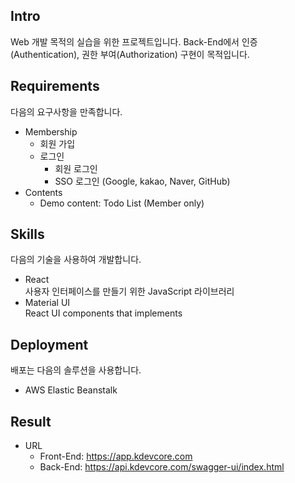 ## Intro
Web 개발 목적의 실습을 위한 프로젝트입니다. Back-End에서 인증(Authentication), 권한 부여(Authorization) 구현이 목적입니다.
## Requirements
다음의 요구사항을 만족합니다.
- Membership
    - 회원 가입
    - 로그인
        - 회원 로그인
        - SSO 로그인 (Google, kakao, Naver, GitHub)
- Contents
    - Demo content: Todo List (Member only)
## Skills
다음의 기술을 사용하여 개발합니다.
- React  
    사용자 인터페이스를 만들기 위한 JavaScript 라이브러리
- Material UI  
    React UI components that implements
## Deployment
배포는 다음의 솔루션을 사용합니다.
- AWS Elastic Beanstalk

## Result
- URL
  - Front-End: https://app.kdevcore.com
  - Back-End: https://api.kdevcore.com/swagger-ui/index.html